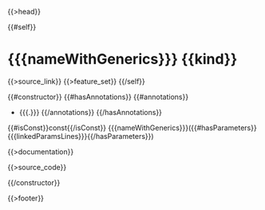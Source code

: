 {{>head}}

{{#self}}
# {{{nameWithGenerics}}} {{kind}}

{{>source_link}}
{{>feature_set}}
{{/self}}

{{#constructor}}
{{#hasAnnotations}}
{{#annotations}}
- {{{.}}}
{{/annotations}}
{{/hasAnnotations}}

{{#isConst}}const{{/isConst}}
{{{nameWithGenerics}}}({{#hasParameters}}{{{linkedParamsLines}}}{{/hasParameters}})

{{>documentation}}

{{>source_code}}

{{/constructor}}

{{>footer}}
